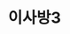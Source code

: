 ---
id: 45
title: 이사방3
caption: 리얼 이사 매칭 비교견적 서비스
url: https://leaderscpa.com/merchant/isabang3/
category: Car
device: PC, Mobile
---